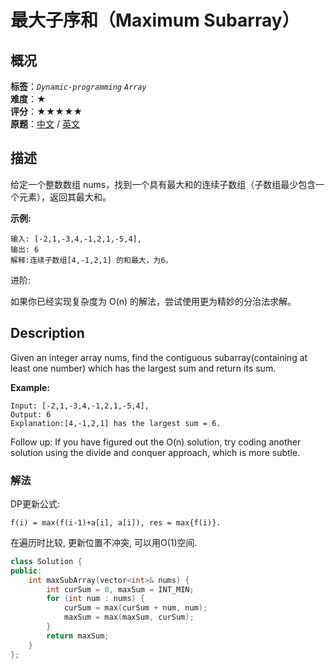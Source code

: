 # 最大子序和（Maximum Subarray）
## 概况
**标签**：*`Dynamic-programming`*  *`Array`*<br>
**难度**：★<br>
**评分**：★★★★★<br>
**原题**：[中文](https://leetcode-cn.com/problems/maximum-subarray) / [英文](https://leetcode.com/problems/maximum-subarray)

## 描述
给定一个整数数组 nums，找到一个具有最大和的连续子数组（子数组最少包含一个元素），返回其最大和。

**示例:**
```
输入: [-2,1,-3,4,-1,2,1,-5,4],
输出: 6
解释:连续子数组[4,-1,2,1] 的和最大，为6。
```

进阶:

如果你已经实现复杂度为 O(n) 的解法，尝试使用更为精妙的分治法求解。

## Description
Given an integer array nums, find the contiguous subarray(containing at least one number) which has the largest sum and return its sum.

**Example:**
```
Input: [-2,1,-3,4,-1,2,1,-5,4],
Output: 6
Explanation:[4,-1,2,1] has the largest sum = 6.
```

Follow up:
If you have figured out the O(n) solution, try coding another solution using the divide and conquer approach, which is more subtle.

### 解法
DP更新公式: 

    f(i) = max(f(i-1)+a[i], a[i]), res = max{f(i)}. 

在遍历时比较, 更新位置不冲突, 可以用O(1)空间.

```c++
class Solution {
public:
    int maxSubArray(vector<int>& nums) {
        int curSum = 0, maxSum = INT_MIN;
        for (int num : nums) {
            curSum = max(curSum + num, num);
            maxSum = max(maxSum, curSum);
        }
        return maxSum;
    }
};
```
